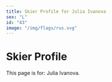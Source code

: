 ```yaml
---
title: Skier Profile for Julia Ivanova
sex: "L"
id: "43"
image: "/img/flags/rus.svg" 
---
```


# Skier Profile

This page is for: Julia Ivanova.
    